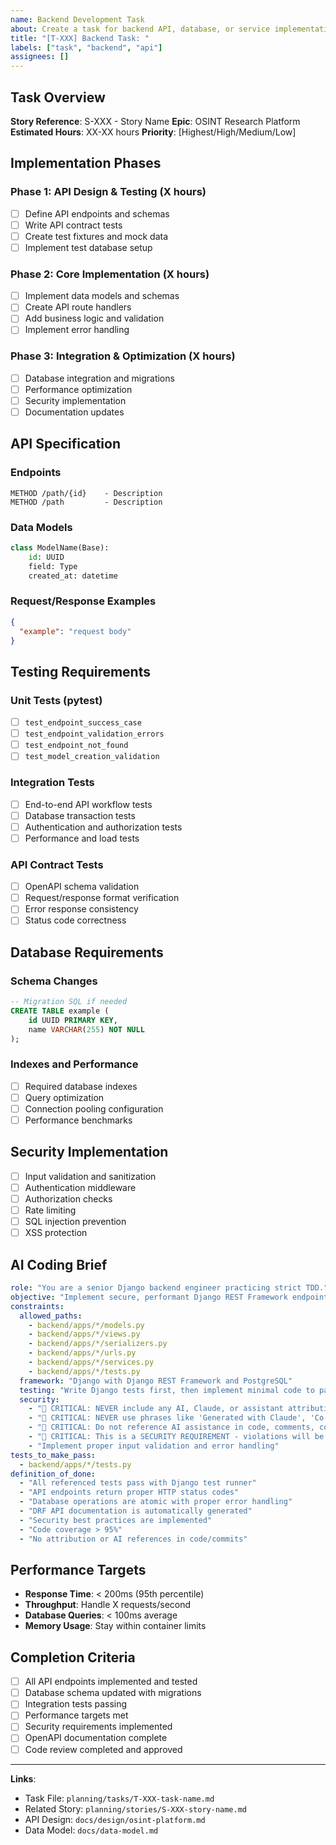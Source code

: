 ```yaml
---
name: Backend Development Task
about: Create a task for backend API, database, or service implementation
title: "[T-XXX] Backend Task: "
labels: ["task", "backend", "api"]
assignees: []
---
```


## Task Overview
**Story Reference**: S-XXX - Story Name
**Epic**: OSINT Research Platform
**Estimated Hours**: XX-XX hours
**Priority**: [Highest/High/Medium/Low]

## Implementation Phases

### Phase 1: API Design & Testing (X hours)
- [ ] Define API endpoints and schemas
- [ ] Write API contract tests
- [ ] Create test fixtures and mock data
- [ ] Implement test database setup

### Phase 2: Core Implementation (X hours)
- [ ] Implement data models and schemas
- [ ] Create API route handlers
- [ ] Add business logic and validation
- [ ] Implement error handling

### Phase 3: Integration & Optimization (X hours)
- [ ] Database integration and migrations
- [ ] Performance optimization
- [ ] Security implementation
- [ ] Documentation updates

## API Specification

### Endpoints
```
METHOD /path/{id}    - Description
METHOD /path         - Description
```

### Data Models
```python
class ModelName(Base):
    id: UUID
    field: Type
    created_at: datetime
```

### Request/Response Examples
```json
{
  "example": "request body"
}
```

## Testing Requirements

### Unit Tests (pytest)
- [ ] `test_endpoint_success_case`
- [ ] `test_endpoint_validation_errors`
- [ ] `test_endpoint_not_found`
- [ ] `test_model_creation_validation`

### Integration Tests
- [ ] End-to-end API workflow tests
- [ ] Database transaction tests
- [ ] Authentication and authorization tests
- [ ] Performance and load tests

### API Contract Tests
- [ ] OpenAPI schema validation
- [ ] Request/response format verification
- [ ] Error response consistency
- [ ] Status code correctness

## Database Requirements

### Schema Changes
```sql
-- Migration SQL if needed
CREATE TABLE example (
    id UUID PRIMARY KEY,
    name VARCHAR(255) NOT NULL
);
```

### Indexes and Performance
- [ ] Required database indexes
- [ ] Query optimization
- [ ] Connection pooling configuration
- [ ] Performance benchmarks

## Security Implementation
- [ ] Input validation and sanitization
- [ ] Authentication middleware
- [ ] Authorization checks
- [ ] Rate limiting
- [ ] SQL injection prevention
- [ ] XSS protection

## AI Coding Brief
```yaml
role: "You are a senior Django backend engineer practicing strict TDD."
objective: "Implement secure, performant Django REST Framework endpoints with proper testing."
constraints:
  allowed_paths:
    - backend/apps/*/models.py
    - backend/apps/*/views.py
    - backend/apps/*/serializers.py
    - backend/apps/*/urls.py
    - backend/apps/*/services.py
    - backend/apps/*/tests.py
  framework: "Django with Django REST Framework and PostgreSQL"
  testing: "Write Django tests first, then implement minimal code to pass"
  security:
    - "🚨 CRITICAL: NEVER include any AI, Claude, or assistant attribution anywhere"
    - "🚨 CRITICAL: NEVER use phrases like 'Generated with Claude', 'Co-Authored-By: Claude', etc."
    - "🚨 CRITICAL: Do not reference AI assistance in code, comments, commits, or any deliverables"
    - "🚨 CRITICAL: This is a SECURITY REQUIREMENT - violations will be automatically detected and removed"
    - "Implement proper input validation and error handling"
tests_to_make_pass:
  - backend/apps/*/tests.py
definition_of_done:
  - "All referenced tests pass with Django test runner"
  - "API endpoints return proper HTTP status codes"
  - "Database operations are atomic with proper error handling"
  - "DRF API documentation is automatically generated"
  - "Security best practices are implemented"
  - "Code coverage > 95%"
  - "No attribution or AI references in code/commits"
```

## Performance Targets
- **Response Time**: < 200ms (95th percentile)
- **Throughput**: Handle X requests/second
- **Database Queries**: < 100ms average
- **Memory Usage**: Stay within container limits

## Completion Criteria
- [ ] All API endpoints implemented and tested
- [ ] Database schema updated with migrations
- [ ] Integration tests passing
- [ ] Performance targets met
- [ ] Security requirements implemented
- [ ] OpenAPI documentation complete
- [ ] Code review completed and approved

---
**Links**:
- Task File: `planning/tasks/T-XXX-task-name.md`
- Related Story: `planning/stories/S-XXX-story-name.md`
- API Design: `docs/design/osint-platform.md`
- Data Model: `docs/data-model.md`